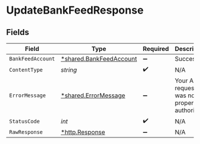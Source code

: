 # UpdateBankFeedResponse


## Fields

| Field                                                             | Type                                                              | Required                                                          | Description                                                       |
| ----------------------------------------------------------------- | ----------------------------------------------------------------- | ----------------------------------------------------------------- | ----------------------------------------------------------------- |
| `BankFeedAccount`                                                 | [*shared.BankFeedAccount](../../models/shared/bankfeedaccount.md) | :heavy_minus_sign:                                                | Success                                                           |
| `ContentType`                                                     | *string*                                                          | :heavy_check_mark:                                                | N/A                                                               |
| `ErrorMessage`                                                    | [*shared.ErrorMessage](../../models/shared/errormessage.md)       | :heavy_minus_sign:                                                | Your API request was not properly authorized.                     |
| `StatusCode`                                                      | *int*                                                             | :heavy_check_mark:                                                | N/A                                                               |
| `RawResponse`                                                     | [*http.Response](https://pkg.go.dev/net/http#Response)            | :heavy_minus_sign:                                                | N/A                                                               |